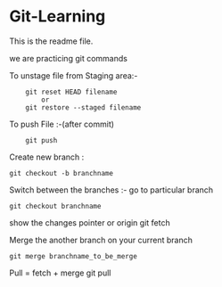 # Git-Learning

This is the readme file.

we are practicing git commands



To unstage file from Staging area:-

		git reset HEAD filename
			or
		git restore --staged filename

To push File :-(after commit)

		git push 

Create new branch :

	git checkout -b branchname

Switch between the branches :- go to particular branch

	git checkout branchname



show the changes pointer or origin
	git fetch 


Merge the another  branch on your current branch
	
	git merge branchname_to_be_merge 


Pull = fetch + merge 
	git pull 

